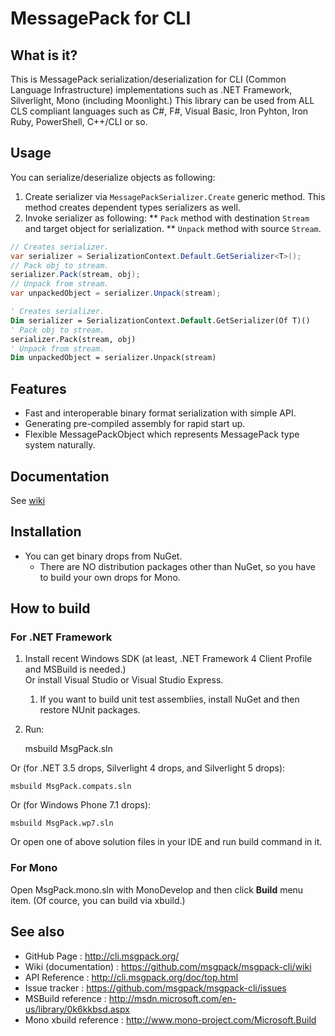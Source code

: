 # MessagePack for CLI

## What is it?

This is MessagePack serialization/deserialization for CLI (Common Language Infrastructure) implementations such as .NET Framework, Silverlight, Mono (including Moonlight.)
This library can be used from ALL CLS compliant languages such as C#, F#, Visual Basic, Iron Pyhton, Iron Ruby, PowerShell, C++/CLI or so.

## Usage

You can serialize/deserialize objects as following:
1. Create serializer via `MessagePackSerializer.Create` generic method. This method creates dependent types serializers as well.
1. Invoke serializer as following:
** `Pack` method with destination `Stream` and target object for serialization.
** `Unpack` method with source `Stream`.

```c#
// Creates serializer.
var serializer = SerializationContext.Default.GetSerializer<T>();
// Pack obj to stream.
serializer.Pack(stream, obj);
// Unpack from stream.
var unpackedObject = serializer.Unpack(stream);
```

```vb
' Creates serializer.
Dim serializer = SerializationContext.Default.GetSerializer(Of T)()
' Pack obj to stream.
serializer.Pack(stream, obj)
' Unpack from stream.
Dim unpackedObject = serializer.Unpack(stream)
```

## Features

* Fast and interoperable binary format serialization with simple API.
* Generating pre-compiled assembly for rapid start up.
* Flexible MessagePackObject which represents MessagePack type system naturally.

## Documentation

See [wiki](https://github.com/msgpack/msgpack-cli/wiki)

## Installation

* You can get binary drops from NuGet.
  * There are NO distribution packages other than NuGet, so you have to build your own drops for Mono.

## How to build

### For .NET Framework

1. Install recent Windows SDK (at least, .NET Framework 4 Client Profile and MSBuild is needed.) <br/>
   Or install Visual Studio or Visual Studio Express.
    1. If you want to build unit test assemblies, install NuGet and then restore NUnit packages.
2. Run:

    msbuild MsgPack.sln

  Or (for .NET 3.5 drops, Silverlight 4 drops, and Silverlight 5 drops):

    msbuild MsgPack.compats.sln

  Or (for Windows Phone 7.1 drops):

    msbuild MsgPack.wp7.sln

Or open one of above solution files in your IDE and run build command in it.

### For Mono

Open MsgPack.mono.sln with MonoDevelop and then click **Build** menu item.
(Of cource, you can build via xbuild.)

## See also

*  GitHub Page           : http://cli.msgpack.org/
*  Wiki (documentation)  : https://github.com/msgpack/msgpack-cli/wiki
*  API Reference         : http://cli.msgpack.org/doc/top.html
*  Issue tracker         : https://github.com/msgpack/msgpack-cli/issues
*  MSBuild reference     : http://msdn.microsoft.com/en-us/library/0k6kkbsd.aspx
*  Mono xbuild reference : http://www.mono-project.com/Microsoft.Build
